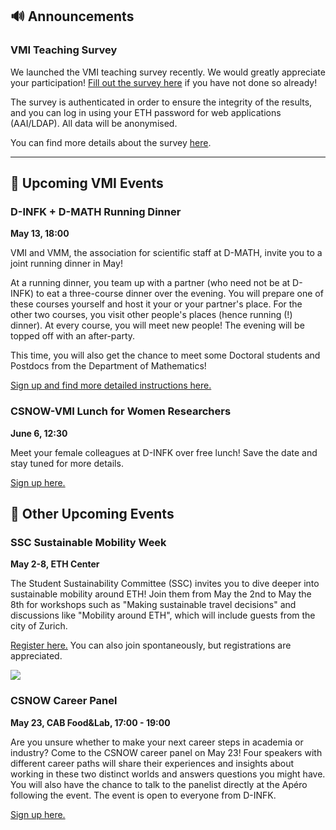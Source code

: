 ## 🔊 Announcements

### VMI Teaching Survey

We launched the VMI teaching survey recently.
We would greatly appreciate your participation!
[Fill out the survey here](https://evaluation-app1.let.ethz.ch/TakeSurvey.aspx?SurveyID=782I7mmM) if you have not done so already!

The survey is authenticated in order to ensure the integrity of the results, and you can log in using your ETH password for web applications (AAI/LDAP).
All data will be anonymised.

You can find more details about the survey [here](http://vmi.ethz.ch/teaching-survey/).

<hr>

## 📅 Upcoming VMI Events

### D-INFK + D-MATH Running Dinner

**May 13, 18:00**

VMI and VMM, the association for scientific staff at D-MATH, invite you to a joint running dinner in May!

At a running dinner, you team up with a partner (who need not be at D-INFK) to eat a three-course dinner over the evening.
You will prepare one of these courses yourself and host it your or your partner's place.
For the other two courses, you visit other people's places (hence running (!) dinner).
At every course, you will meet new people!
The evening will be topped off with an after-party.

This time, you will also get the chance to meet some Doctoral students and Postdocs from the Department of Mathematics!

[Sign up and find more detailed instructions here.]()

### CSNOW-VMI Lunch for Women Researchers

**June 6, 12:30**

Meet your female colleagues at D-INFK over free lunch! Save the date and stay tuned for more details.

[Sign up here.](https://forms.gle/msmEpjt51WR6P4vL8)

## 📅 Other Upcoming Events

### SSC Sustainable Mobility Week

**May 2-8, ETH Center**

The Student Sustainability Committee (SSC) invites you to dive deeper into sustainable mobility around ETH!
Join them from May the 2nd to May the 8th for workshops such as "Making sustainable travel decisions" and discussions like "Mobility around ETH", which will include guests from the city of Zurich.

[Register here.](http://bit.ly/3zV6N5r) You can also join spontaneously, but registrations are appreciated.

![](https://www.ssc.ethz.ch/wp-content/uploads/2023/04/MobilityWeek_Flyers-1090x1536.png)

### CSNOW Career Panel

**May 23, CAB Food&Lab, 17:00 - 19:00**

Are you unsure whether to make your next career steps in academia or industry? Come to the CSNOW career panel on May 23! Four speakers with different career paths will share their experiences and insights about working in these two distinct worlds and answers questions you might have. You will also have the chance to talk to the panelist directly at the Apéro following the event. The event is open to everyone from D-INFK.

[Sign up here.](https://forms.gle/F1uVgs9f6EWZQYoQA)

